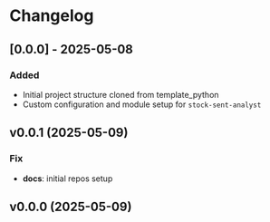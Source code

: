 # Changelog

## [0.0.0] - 2025-05-08

### Added

- Initial project structure cloned from template_python
- Custom configuration and module setup for `stock-sent-analyst`

## v0.0.1 (2025-05-09)

### Fix

- **docs**: initial repos setup

## v0.0.0 (2025-05-09)
